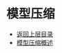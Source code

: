 # 模型压缩

* [返回上层目录](../README.md)
* [模型压缩概述](model-compression-introduction/model-compression-introduction.md)

